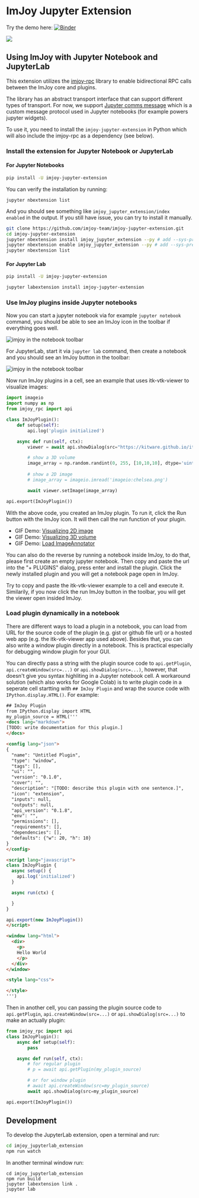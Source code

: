 ImJoy Jupyter Extension
============
Try the demo here: [![Binder](https://mybinder.org/badge_logo.svg)](https://mybinder.org/v2/gh/imjoy-team/imjoy-binder-image/master?filepath=imjoy-jupyter-tutorial.ipynb)

![](https://raw.githubusercontent.com/imjoy-team/imjoy-binder-image/master/screenshot-imjoy-notebook.png)

## Using ImJoy with Jupyter Notebook and JupyterLab

This extension utilizes the [imjoy-rpc](https://github.com/imjoy-team/imjoy-rpc) library to enable bidirectional RPC calls between the ImJoy core and plugins.

The library has an abstract transport interface that can support different types of transport. For now, we support [Jupyter comms message](https://jupyter-notebook.readthedocs.io/en/stable/comms.html) which is a custom message protocol used in Jupyter notebooks (for example powers jupyter widgets).

To use it, you need to install the `imjoy-jupyter-extension` in Python which will also include the imjoy-rpc as a dependency (see below).

### Install the extension for Jupyter Notebook or JupyterLab

#### For Jupyter Notebooks

```bash
pip install -U imjoy-jupyter-extension
```
You can verify the installation by running:
```
jupyter nbextension list
```
And you should see something like `imjoy_jupyter_extension/index  enabled` in the output.
If you still have issue, you can try to install it manually.
```bash
git clone https://github.com/imjoy-team/imjoy-jupyter-extension.git
cd imjoy-jupyter-extension
jupyter nbextension install imjoy_jupyter_extension --py # add --sys-prefix if using virtualenv or conda
jupyter nbextension enable imjoy_jupyter_extension --py # add --sys-prefix if using virtualenv or conda
jupyter nbextension list
```

#### For Jupyter Lab
```bash
pip install -U imjoy-jupyter-extension

jupyter labextension install imjoy-jupyter-extension
```

### Use ImJoy plugins inside Jupyter notebooks
Now you can start a jupyter notebook via for example `jupyter notebook` command, you should be able to see an ImJoy icon in the toolbar if everything goes well.

![imjoy in the notebook toolbar](./imjoy_jupyter_extension/static/imjoy-toolbar.png)

For JupyterLab, start it via `jupyter lab` command, then create a notebook and you should see an ImJoy button in the toolbar:

![imjoy in the notebook toolbar](./imjoy_jupyterlab_extension/assets/screenshot-jupyterlab-imjoy.png)

Now run ImJoy plugins in a cell, see an example that uses itk-vtk-viewer to visualize images:
```python
import imageio
import numpy as np
from imjoy_rpc import api

class ImJoyPlugin():
    def setup(self):
        api.log('plugin initialized')

    async def run(self, ctx):
        viewer = await api.showDialog(src="https://kitware.github.io/itk-vtk-viewer/app/")

        # show a 3D volume
        image_array = np.random.randint(0, 255, [10,10,10], dtype='uint8')
        
        # show a 2D image
        # image_array = imageio.imread('imageio:chelsea.png')

        await viewer.setImage(image_array)

api.export(ImJoyPlugin())
```

With the above code, you created an ImJoy plugin. To run it, click the Run button with the ImJoy icon. It will then call the run function of your plugin.


 * GIF Demo: [Visualizing 2D image](https://ibb.co/XDFF5bQ)
 * GIF Demo: [Visualizing 3D volume](https://ibb.co/QXR63XM)
 * GIF Demo: [Load ImageAnnotator](https://ibb.co/0Zyfxkr)

You can also do the reverse by running a notebook inside ImJoy, to do that, please first create an empty jupyter notebook. Then copy and paste the url into the "+ PLUGINS" dialog, press enter and install the plugin. Click the newly installed plugin and you will get a notebook page open in ImJoy. 

Try to copy and paste the itk-vtk-viewer example to a cell and execute it. Similarily, if you now click the run ImJoy button in the toolbar, you will get the viewer open insided ImJoy.


### Load plugin dynamically in a notebook

There are different ways to load a plugin in a notebook, you can load from URL for the source code of the plugin (e.g. gist or github file url) or a hosted web app (e.g. the itk-vtk-viewer app used above). Besides that, you can also write a window plugin directly in a notebook. This is practical especially for debugging window plugin for your GUI.

You can directly pass a string with the plugin source code to `api.getPlugin`, `api.createWindow(src=...)` or `api.showDialog(src=...)`, however, that doesn't give you syntax highliting in a Jupyter notebook cell. A workaround solution (which also works for Google Colab) is to write plugin code in a seperate cell startting with `## ImJoy Plugin` and wrap the source code with `IPython.display.HTML()`. For example:
```html
## ImJoy Plugin
from IPython.display import HTML
my_plugin_source = HTML('''
<docs lang="markdown">
[TODO: write documentation for this plugin.]
</docs>

<config lang="json">
{
  "name": "Untitled Plugin",
  "type": "window",
  "tags": [],
  "ui": "",
  "version": "0.1.0",
  "cover": "",
  "description": "[TODO: describe this plugin with one sentence.]",
  "icon": "extension",
  "inputs": null,
  "outputs": null,
  "api_version": "0.1.8",
  "env": "",
  "permissions": [],
  "requirements": [],
  "dependencies": [],
  "defaults": {"w": 20, "h": 10}
}
</config>

<script lang="javascript">
class ImJoyPlugin {
  async setup() {
    api.log('initialized')
  }

  async run(ctx) {

  }
}

api.export(new ImJoyPlugin())
</script>

<window lang="html">
  <div>
    <p>
    Hello World
    </p>
  </div>
</window>

<style lang="css">

</style>
''')
```

Then in another cell, you can passing the plugin source code to `api.getPlugin`, `api.createWindow(src=...)` or `api.showDialog(src=...)` to make an actually plugin:
```python
from imjoy_rpc import api
class ImJoyPlugin():
    async def setup(self):
        pass

    async def run(self, ctx):
        # for regular plugin
        # p = await api.getPlugin(my_plugin_source)

        # or for window plugin
        # await api.createWindow(src=my_plugin_source)
        await api.showDialog(src=my_plugin_source)

api.export(ImJoyPlugin())
```

## Development

To develop the JupyterLab extension, open a terminal and run:

```bash
cd imjoy_jupyterlab_extension
npm run watch
```

In another terminal window run:
```
cd imjoy_jupyterlab_extension
npm run build
jupyter labextension link .
jupyter lab
```
